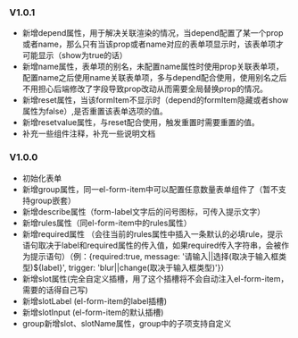 ### V1.0.1
+ 新增depend属性，用于解决关联渲染的情况，当depend配置了某一个prop或者name，那么只有当该prop或者name对应的表单项显示时，该表单项才可能显示（show为true的话）
+ 新增name属性，表单项的别名，未配置name属性时使用prop关联表单项，配置name之后使用name关联表单项，多与depend配合使用，使用别名之后不用担心后端修改了字段导致prop改动从而需要全局替换prop的情况。
+ 新增reset属性，当该formItem不显示时（depend的formItem隐藏或者show属性为false）,是否重置该表单选项的值。
+ 新增resetvalue属性，与reset配合使用，触发重置时需要重置的值。
+ 补充一些组件注释，补充一些说明文档
### V1.0.0
+ 初始化表单
+ 新增group属性，同一el-form-item中可以配置任意数量表单组件了（暂不支持group嵌套）
+ 新增describe属性（form-label文字后的问号图标，可传入提示文字）
+ 新增rules属性（同el-form-item中的rules属性）
+ 新增required属性 （会往当前的rules属性中插入一条默认的必填rule，提示语句取决于label和required属性的传入值，如果required传入字符串，会被作为提示语句）（例：{required:true, message: '请输入||选择(取决于输入框类型)${label}', trigger: 'blur||change(取决于输入框类型)'}）
+ 新增slot属性(完全自定义插槽，用了这个插槽将不会自动注入el-form-item，需要的话得自己写)
+ 新增slotLabel (el-form-item的label插槽)
+ 新增slotInput (el-form-item的默认插槽)
+ group新增slot、slotName属性，group中的子项支持自定义

